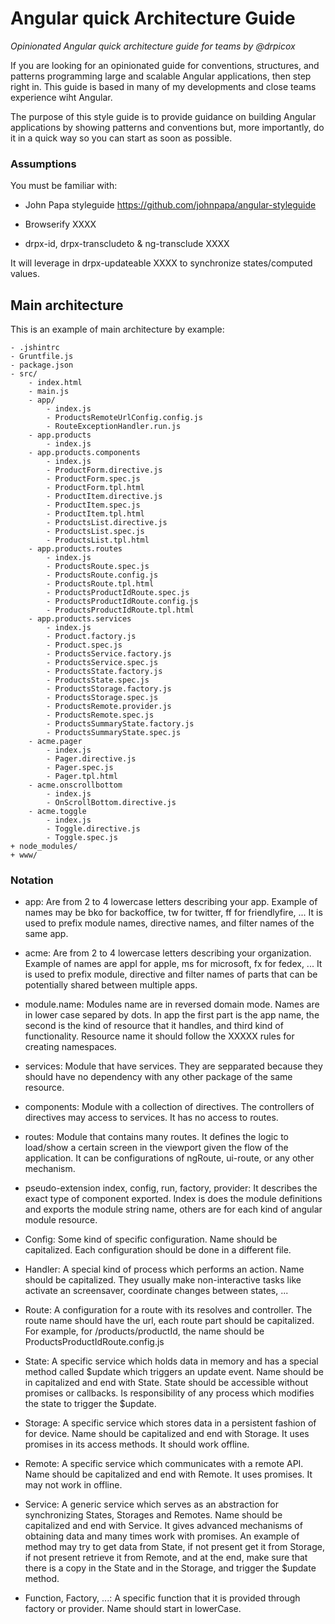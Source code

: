 Angular quick Architecture Guide
==========================

_Opinionated Angular quick architecture guide for teams by @drpicox_

If you are looking for an opinionated guide for conventions, structures, and patterns programming large and scalable Angular applications, then step right in. This guide is based in many of my developments and close teams experience wiht Angular.

The purpose of this style guide is to provide guidance on building Angular applications by showing patterns and conventions but, more importantly, do it in a quick way so you can start as soon as possible.

### Assumptions

You must be familiar with: 

- John Papa styleguide https://github.com/johnpapa/angular-styleguide

- Browserify XXXX

- drpx-id, drpx-transcludeto & ng-transclude XXXX

It will leverage in drpx-updateable XXXX to synchronize states/computed values.


Main architecture
-----------------

This is an example of main architecture by example:

```
- .jshintrc
- Gruntfile.js
- package.json
- src/
    - index.html
    - main.js
    - app/
        - index.js
        - ProductsRemoteUrlConfig.config.js
        - RouteExceptionHandler.run.js
    - app.products
        - index.js
    - app.products.components
        - index.js
        - ProductForm.directive.js
        - ProductForm.spec.js
        - ProductForm.tpl.html
        - ProductItem.directive.js
        - ProductItem.spec.js
        - ProductItem.tpl.html
        - ProductsList.directive.js
        - ProductsList.spec.js
        - ProductsList.tpl.html
    - app.products.routes
        - index.js
        - ProductsRoute.spec.js
        - ProductsRoute.config.js
        - ProductsRoute.tpl.html
        - ProductsProductIdRoute.spec.js
        - ProductsProductIdRoute.config.js
        - ProductsProductIdRoute.tpl.html
    - app.products.services
        - index.js
        - Product.factory.js
        - Product.spec.js
        - ProductsService.factory.js
        - ProductsService.spec.js
        - ProductsState.factory.js
        - ProductsState.spec.js
        - ProductsStorage.factory.js
        - ProductsStorage.spec.js
        - ProductsRemote.provider.js
        - ProductsRemote.spec.js
        - ProductsSummaryState.factory.js
        - ProductsSummaryState.spec.js
    - acme.pager
        - index.js
        - Pager.directive.js
        - Pager.spec.js
        - Pager.tpl.html
    - acme.onscrollbottom
        - index.js
        - OnScrollBottom.directive.js
    - acme.toggle
        - index.js
        - Toggle.directive.js
        - Toggle.spec.js
+ node_modules/
+ www/
```

### Notation

- app: Are from 2 to 4 lowercase letters describing your app. Example of names may be bko for backoffice, tw for twitter, ff for friendlyfire, ... It is used to prefix module names, directive names, and filter names of the same app.

- acme: Are from 2 to 4 lowercase letters describing your organization. Example of names are appl for apple, ms for microsoft, fx for fedex, ... It is used to prefix module, directive and filter names of parts that can be potentially shared between multiple apps.

- module.name: Modules name are in reversed domain mode. Names are in lower case separed by dots. In app the first part is the app name, the second is the kind of resource that it handles, and third kind of functionality. Resource name it should follow the XXXXX rules for creating namespaces.

- services: Module that have services. They are sepparated because they should have no dependency with any other package of the same resource.

- components: Module with a collection of directives. The controllers of directives may access to services. It has no access to routes.

- routes: Module that contains many routes. It defines the logic to load/show a certain screen in the viewport given the flow of the application. It can be configurations of ngRoute, ui-route, or any other mechanism.

- pseudo-extension index, config, run, factory, provider: It describes the exact type of component exported. Index is does the module definitions and exports the module string name, others are for each kind of angular module resource.

- Config: Some kind of specific configuration. Name should be capitalized. Each configuration should be done in a different file.

- Handler: A special kind of process which performs an action. Name should be capitalized. They usually make non-interactive tasks like activate an screensaver, coordinate changes between states, ...

- Route: A configuration for a route with its resolves and controller. The route name should have the url, each route part should be capitalized. For example, for /products/productId, the name should be ProductsProductIdRoute.config.js

- State: A specific service which holds data in memory and has a special method called $update which triggers an update event. Name should be in capitalized and end with State. State should be accessible without promises or callbacks. Is responsibility of any process which modifies the state to trigger the $update.

- Storage: A specific service which stores data in a persistent fashion of for device. Name should be capitalized and end with Storage. It uses promises in its access methods. It should work offline.

- Remote: A specific service which communicates with a remote API. Name should be capitalized and end with Remote. It uses promises. It may not work in offline.

- Service: A generic service which serves as an abstraction for synchronizing States, Storages and Remotes. Name should be capitalized and end with Service. It gives advanced mechanisms of obtaining data and many times work with promises. An example of method may try to get data from State, if not present get it from Storage, if not present retrieve it from Remote, and at the end, make sure that there is a copy in the State and in the Storage, and trigger the $update method.

- Function, Factory, ...: A specific function that it is provided through factory or provider. Name should start in lowerCase. 
